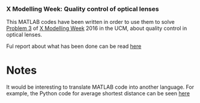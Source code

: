 ### X Modelling Week: Quality control of optical lenses

This MATLAB codes have been written in order to use them to solve [Problem 3](http://www.mat.ucm.es/congresos/mweek/X_Modelling_Week/Problems.htm) of [X Modelling Week](http://www.mat.ucm.es/congresos/mweek/X_Modelling_Week/index.htm) 2016 in the UCM, about quality control in optical lenses.

Ful report about what has been done can be read [here](http://www.mat.ucm.es/congresos/mweek/X_Modelling_Week/Informes/Report_P3.pdf)

# Notes
It would be interesting to translate MATLAB code into another language. For example, the Python code for average shortest distance can be seen [here](https://gist.github.com/cperales/969e91dbab3b1f6ee60370c0ea6fd3a4)
